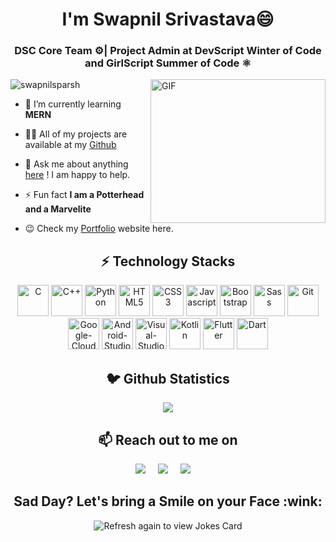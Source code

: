 <h1 align="center">I'm Swapnil Srivastava😄</h1>
<h3 align="center">DSC Core Team ⚙| Project Admin at DevScript Winter of Code and GirlScript Summer of Code ⚛️</h3>


<img align="right" alt="GIF" src="https://roc21cdn-roc21.netdna-ssl.com/blog/wp-content/uploads/2015/08/el-trabajo-de-un-disenador-grafico-tres.gif" height="230px" width="280px" border-radius="50px" />


<p align="left"> <img src="https://komarev.com/ghpvc/?username=swapnilsparsh&label=Profile+Views" alt="swapnilsparsh" /> </p>

- 🌱 I’m currently learning **MERN**

- 👨‍💻 All of my projects are available at my [Github](https://github.com/swapnilsparsh?tab=repositories)

- 💬 Ask me about anything [here](https://twitter.com/swapnilsparsh) ! I am happy to help.

- ⚡ Fun fact **I am a Potterhead and a Marvelite**

- 😉 Check my [Portfolio](https://swapnilsparsh.github.io/) website here.

<h2 align="center">⚡️ Technology Stacks</h2>
<p align="center">
 <img src="https://img.icons8.com/color/480/000000/c-programming.png" alt ="C" width ="50" height ="50"/>
 <img src="https://img.icons8.com/color/480/000000/c-plus-plus-logo.png" alt ="C++" width ="50" height ="50"/>
 <img src="https://img.icons8.com/color/480/000000/python.png" alt = "Python" width ="50" height ="50" />
 <img src="https://img.icons8.com/color/480/000000/html-5.png" alt ="HTML5" width ="50" height ="50" />
 <img src="https://img.icons8.com/color/480/000000/css3.png" alt ="CSS3" width ="50" height ="50"/>
 <img src="https://img.icons8.com/color/480/000000/javascript.png" alt = "Javascript" width ="50" height ="50" />
 <img src="https://img.icons8.com/color/480/000000/bootstrap.png" alt ="Bootstrap" width ="50" height ="50"/>
 <img src="https://img.icons8.com/color/480/000000/sass.png" alt ="Sass" width ="50" height ="50"/>
 <img src="https://img.icons8.com/color/480/000000/git.png" alt ="Git" width ="50" height ="50"/>
 <img src="https://img.icons8.com/color/480/000000/google-cloud.png" alt ="Google-Cloud" width ="50" height ="50"/>
 <img src="https://1.bp.blogspot.com/-LgTa-xDiknI/X4EflN56boI/AAAAAAAAPuk/24YyKnqiGkwRS9-_9suPKkfsAwO4wHYEgCLcBGAsYHQ/s0/image9.png" alt ="Android-Studio" width ="50" height ="50"/>
 <img src="https://img.icons8.com/color/480/000000/visual-studio-code-2019.png" alt ="Visual-Studio-Code" width ="50" height ="50"/>
 <img src="https://img.icons8.com/color/480/000000/kotlin.png" alt ="Kotlin" width ="50" height ="50"/>
 <img src="https://img.icons8.com/color/480/000000/flutter.png" alt ="Flutter" width ="50" height ="50"/>
 <img src="https://img.icons8.com/color/480/000000/dart.png" alt ="Dart" width ="50" height ="50"/>
 

</p>

<h2 align="center">🐦 Github Statistics </h2>
<p align="center">
<img src="https://github-readme-stats.vercel.app/api?username=swapnilsparsh&count_private=true&theme=algolia" />
</p>

<h2 align="center">📫 Reach out to me on</h2>

<p align="center">
  <a target="_blank"href="https://www.linkedin.com/in/swapnil-srivastava-sparsh"><img src="https://img.shields.io/badge/linkedin-%230077B5.svg?&style=for-the-badge&logo=linkedin&logoColor=white" /></a>&nbsp;&nbsp;&nbsp;&nbsp;
  <a target="_blank"href="https://twitter.com/swapnilsparsh"><img src="https://img.shields.io/badge/twitter-%231DA1F2.svg?&style=for-the-badge&logo=twitter&logoColor=white" /></a>&nbsp;&nbsp;&nbsp;&nbsp;
  <a href="mailto:arezona.lucky55@gmail.com?subject=Hello%20Swapnil,%20From%20Github"><img src="https://img.shields.io/badge/gmail-%23D14836.svg?&style=for-the-badge&logo=gmail&logoColor=white" /></a>&nbsp;&nbsp;&nbsp;&nbsp;
</p>

<h2 align="center">Sad Day? Let's bring a Smile on your Face :wink:</h2>
<p align="center">
<img src="https://readme-jokes.vercel.app/api" alt="Refresh again to view Jokes Card" />
</p>
